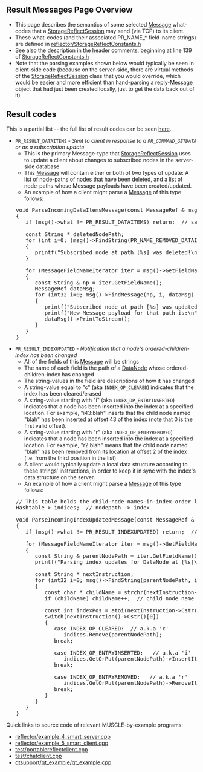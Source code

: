 ## Result Messages Page Overview

* This page describes the semantics of some selected [Message](https://public.msli.com/lcs/muscle/html/classmuscle_1_1Message.html) what-codes that a [StorageReflectSession](https://public.msli.com/lcs/muscle/html/classmuscle_1_1StorageReflectSession.html) may send (via TCP) to its client.
* These what-codes (and their associated PR_NAME_* field-name strings) are defined in [reflector/StorageReflectConstants.h](https://public.msli.com/lcs/muscle/html/StorageReflectConstants_8h.html)
* See also the description in the header comments, beginning at line 139 of [StorageReflectConstants.h](https://public.msli.com/lcs/muscle/html/StorageReflectConstants_8h_source.html)
* Note that the parsing examples shown below would typically be seen in client-side code (because on the server-side, there are virtual methods of the [StorageReflectSession](https://public.msli.com/lcs/muscle/html/classmuscle_1_1StorageReflectSession.html) class that you would override, which would be easier and more efficient than hand-parsing a reply-[Message](https://public.msli.com/lcs/muscle/html/classmuscle_1_1Message.html) object that had just been created locally, just to get the data back out of it)

## Result codes

This is a partial list -- the full list of result codes can be seen [here](https://public.msli.com/lcs/muscle/html/StorageReflectConstants_8h.html#a385c44f6fb256e5716a2302a5b940388ac85a30ca3ed035e4f43ed315597553fc).

- `PR_RESULT_DATAITEMS` - *Sent to client in response to a `PR_COMMAND_GETDATA` or as a subscription update*
    - This is the primary Message-type that [StorageReflectSession](https://public.msli.com/lcs/muscle/html/classmuscle_1_1StorageReflectSession.html) uses to update a client about changes to subscribed nodes in the server-side database
    - This [Message](https://public.msli.com/lcs/muscle/html/classmuscle_1_1Message.html) will contain either or both of two types of update:  A list of node-paths of nodes that have been deleted, and a list of node-paths whose Message payloads have been created/updated.
    - An example of how a client might parse a [Message](https://public.msli.com/lcs/muscle/html/classmuscle_1_1Message.html) of this type follows:

<pre>
   void ParseIncomingDataItemsMessage(const MessageRef & msg)
   {
      if (msg()->what != PR_RESULT_DATAITEMS) return;  // sanity check

      const String * deletedNodePath;
      for (int i=0; (msg()->FindString(PR_NAME_REMOVED_DATAITEMS, i, &deletedNodePath) == B_NO_ERROR); i++)
      {
         printf("Subscribed node at path [%s] was deleted!\n", deletedNodePath->Cstr());
      }

      for (MessageFieldNameIterator iter = msg()->GetFieldNameIterator(B_MESSAGE_TYPE); iter.HasData(); iter++)
      {
         const String & np = iter.GetFieldName();
         MessageRef dataMsg;
         for (int32 i=0; msg()->FindMessage(np, i, dataMsg) == B_NO_ERROR; i++)
         {
            printf("Subscribed node at path [%s] was updated!\n", np());
            printf("New Message payload for that path is:\n");
            dataMsg()->PrintToStream();
         }
      }
   }
</pre>

- `PR_RESULT_INDEXUPDATED` - *Notification that a node's ordered-children-index has been changed*
    - All of the fields of this [Message](https://public.msli.com/lcs/muscle/html/classmuscle_1_1Message.html) will be strings
    - The name of each field is the path of a [DataNode](https://public.msli.com/lcs/muscle/html/classmuscle_1_1DataNode.html) whose ordered-children-index has changed
    - The string-values in the field are descriptions of how it has changed
    - A string-value equal to "c" (aka `INDEX_OP_CLEARED`) indicates that the index has been cleared/erased
    - A string-value starting with "i" (aka `INDEX_OP_ENTRYINSERTED`) indicates that a node has been inserted into the index at a specified location.  For example, "i43:blah" inserts that the child node named "blah" has been inserted at offset 43 of the index (note that 0 is the first valid offset).
    - A string-value starting with "r" (aka `INDEX_OP_ENTRYREMOVED`) indicates that a node has been inserted into the index at a specified location.  For example, "r2:blah" means that the child node named "blah" has been removed from its location at offset 2 of the index (i.e. from the third position in the list)
    - A client would typically update a local data structure according to these strings' instructions, in order to keep it in sync with the index's data structure on the server.
    - An example of how a client might parse a [Message](https://public.msli.com/lcs/muscle/html/classmuscle_1_1Message.html) of this type follows:

<pre>
   // This table holds the child-node-names-in-index-order list for each ordered-index-node
   Hashtable<String, Queue<String> > indices;  // nodepath -> index

   void ParseIncomingIndexUpdatedMessage(const MessageRef & msg)
   {
      if (msg()->what != PR_RESULT_INDEXUPDATED) return;  // sanity check

      for (MessageFieldNameIterator iter = msg()->GetFieldNameIterator(B_STRING_TYPE); iter.HasData(); iter++)
      {
         const String & parentNodePath = iter.GetFieldName();
         printf("Parsing index updates for DataNode at [%s]\n", parentNodePath());

         const String * nextInstruction;
         for (int32 i=0; msg()->FindString(parentNodePath, i, nextInstruction) == B_NO_ERROR; i++)
         {
            const char * childName = strchr(nextInstruction->Cstr(), ':');
            if (childName) childName++;  // child node name starts after the colon

            const int indexPos = atoi(nextInstruction->Cstr()+1);
            switch(nextInstruction()->Cstr()[0])
            {
               case INDEX_OP_CLEARED:  // a.k.a 'c'
                  indices.Remove(parentNodePath);
               break;

               case INDEX_OP_ENTRYINSERTED:   // a.k.a 'i'
                  indices.GetOrPut(parentNodePath)->InsertItemAt(pos, childName);
               break;

               case INDEX_OP_ENTRYREMOVED:   // a.k.a 'r'
                  indices.GetOrPut(parentNodePath)->RemoveItemAt(pos);
               break;
            }
         }
      }
   }
</pre>

Quick links to source code of relevant MUSCLE-by-example programs:

* [reflector/example_4_smart_server.cpp](https://public.msli.com/lcs/muscle/muscle/html/muscle-by-example/examples/reflector/example_4_smart_server.cpp)
* [reflector/example_5_smart_client.cpp](https://public.msli.com/lcs/muscle/muscle/html/muscle-by-example/examples/reflector/example_5_smart_client.cpp)
* [test/portablereflectclient.cpp](https://public.msli.com/lcs/muscle/muscle/test/portablereflectclient.cpp)
* [test/chatclient.cpp](https://public.msli.com/lcs/muscle/muscle/test/chatclient.cpp)
* [qtsupport/qt_example/qt_example.cpp](https://public.msli.com/lcs/muscle/muscle/qtsupport/qt_example/qt_example.cpp)
